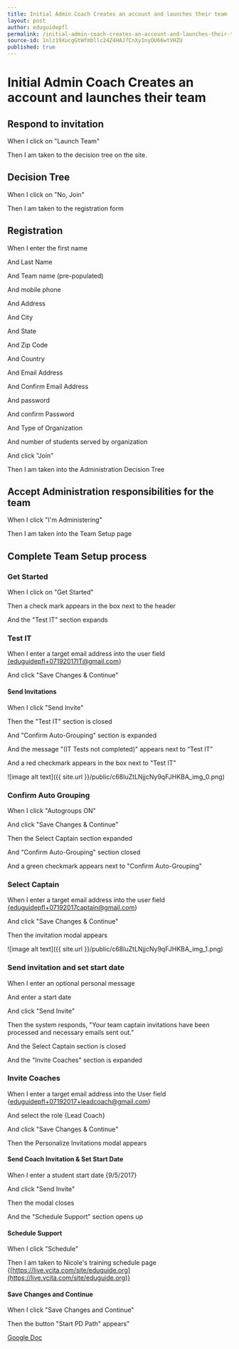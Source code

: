 ```yaml
---
title: Initial Admin Coach Creates an account and launches their team
layout: post
author: eduguidepfl
permalink: /initial-admin-coach-creates-an-account-and-launches-their-team/
source-id: 1nlz19XucgGtWfmbllc24Z4HAJ7CnXy1nyOU66wtVHZU
published: true
---
```

# Initial Admin Coach Creates an account and launches their team

## Respond to invitation

When I click on "Launch Team"

Then I am taken to the decision tree on the site.

## Decision Tree

When I click on "No, Join"

Then I am taken to the registration form

## Registration

When I enter the first name

And Last Name

And Team name (pre-populated)

And mobile phone

And Address

And City

And State

And Zip Code

And Country

And Email Address

And Confirm Email Address

And password

And confirm Password

And Type of Organization

And number of students served by organization

And click "Join"

Then I am taken into the Administration Decision Tree

## Accept Administration responsibilities for the team

When I click "I'm Administering"

Then I am taken into the Team Setup page

## Complete Team Setup process

### Get Started

When I click on "Get Started"

Then a check mark appears in the box next to the header

And the "Test IT" section expands

### Test IT

When I enter a target email address into the user field [{eduguidepfl+07192017IT@gmail.com](mailto:{eduguidepfl+07192017IT@gmail.com)}

And click "Save Changes & Continue"

#### Send Invitations

When I click "Send Invite"

Then the "Test IT" section is closed

And "Confirm Auto-Grouping" section is expanded

And the message "(IT Tests not completed)" appears next to “Test IT”

And a red checkmark appears in the box next to "Test IT"

![image alt text]({{ site.url }}/public/c68IuZtLNjjcNy9qFJHKBA_img_0.png)

### Confirm Auto Grouping

When I click "Autogroups ON"

And click "Save Changes & Continue"

Then the Select Captain section expanded

And "Confirm Auto-Grouping" section closed

And a green checkmark appears next to "Confirm Auto-Grouping"

### Select Captain

When I enter a target email address into the user field [{eduguidepfl+07192017captain@gmail.com](mailto:{eduguidepfl+07192017captain@gmail.com)}

And click "Save Changes & Continue"

Then the invitation modal appears

![image alt text]({{ site.url }}/public/c68IuZtLNjjcNy9qFJHKBA_img_1.png)

### Send invitation and set start date

When I enter an optional personal message

And enter a start date

And click "Send Invite"

Then the system responds, "Your team captain invitations have been processed and necessary emails sent out."

And the Select Captain section is closed

And the "Invite Coaches" section is expanded

### Invite Coaches

When I enter a target email address into the User field {eduguidepfl+07192017+leadcoach@gmail.com}

And select the role {Lead Coach}

And click "Save Changes & Continue"

Then the Personalize Invitations modal appears

#### Send Coach Invitation & Set Start Date

When I enter a student start date {9/5/2017}

And click "Send Invite"

Then the modal closes

And the "Schedule Support" section opens up

#### Schedule Support

When I click "Schedule"

Then I am taken to Nicole's training schedule page {[https://live.vcita.com/site/eduguide.org](https://live.vcita.com/site/eduguide.org)}

#### Save Changes and Continue

When I click "Save Changes and Continue"

Then the button "Start PD Path" appears”

[Google Doc](https://docs.google.com/document/d/1nlz19XucgGtWfmbllc24Z4HAJ7CnXy1nyOU66wtVHZU/edit?usp=sharing)

